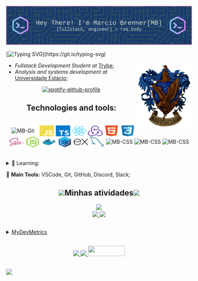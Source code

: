<!-- <img src ="github/mario_dev.gif">  -->

<img src ="github/github-header-image(10).png">
<!-- 
gerador de banner
https://leviarista.github.io/github-profile-header-generator/ 
-->
<div>
  
  
  [![Typing SVG](https://readme-typing-svg.herokuapp.com?duration=4000&color=C229D2&lines=it's+gonna+be+LEGEN...wait4it...;...DARY!)](https://git.io/typing-svg)
  
<!-- texto em azul   -->
<!--   [![Typing SVG](https://readme-typing-svg.herokuapp.com?lines=it's+gonna+be+LEGEN...wait4it;...DARY!)](https://git.io/typing-svg) -->
  
<!--   ![Typing SVG](https://readme-typing-svg.herokuapp.com?font=Press+Start+2P&color=%235B83F7&width=800&lines=Hi+there%2C+I'm+Marcio+Brenner+AKA+%5BMB%5D) -->
<!--   editor usado para fazer o  typing 
https://readme-typing-svg.herokuapp.com/demo/
-->

</div>  

<img src ="github/raven35.png" width = "150px" align = "right">


- *Fullstack Development Student at* [Trybe](https://www.betrybe.com);
- *Analysis and systems development at* [Universidade Estácio](https://estacio.br/cursos/graduacao/analise-e-desenvolvimento-de-sistemas);


<div align="center">

  [![spotify-github-profile](https://spotify-github-profile.vercel.app/api/view?uid=mzw7qqi1vp24n4q1502af8xzg&cover_image=true&theme=novatorem&bar_color=53b14f&bar_color_cover=true)](https://spotify-github-profile.vercel.app/api/view?uid=mzw7qqi1vp24n4q1502af8xzg&redirect=true)

  </div>


##


<div align="center">
  
## Technologies and tools:
  
  <div align="center"style="display: inline_block"><br>
  <img align="center" alt="MB-Git" width="35" height="35" hspace="10"src="https://cdn.jsdelivr.net/gh/devicons/devicon/icons/git/git-original.svg" />
  <img align="center" alt="MB-Js" height="30" width="40" src="https://raw.githubusercontent.com/devicons/devicon/master/icons/javascript/javascript-plain.svg">
  <img align="center" alt="MB-Ts" height="30" width="40" src="https://raw.githubusercontent.com/devicons/devicon/master/icons/typescript/typescript-plain.svg">
  <img align="center" alt="MB-React" height="30" width="40" src="https://raw.githubusercontent.com/devicons/devicon/master/icons/react/react-original.svg">
  <img align="center" alt="MB-CSS" height="30" width="40" src="https://raw.githubusercontent.com/devicons/devicon/master/icons/redux/redux-original.svg">
  <img align="center" alt="MB-HTML" height="30" width="40" src="https://raw.githubusercontent.com/devicons/devicon/master/icons/html5/html5-original.svg">
  <img align="center" alt="MB-CSS" height="30" width="40" src="https://raw.githubusercontent.com/devicons/devicon/master/icons/css3/css3-original.svg">
  <img align="center" alt="MB-CSS" height="30" width="40" src="https://raw.githubusercontent.com/devicons/devicon/master/icons/sass/sass-original.svg">
  <img align="center" alt="MB-CSS" height="30" width="40" src="https://raw.githubusercontent.com/devicons/devicon/master/icons/nodejs/nodejs-original.svg">
  <img align="center" alt="MB-CSS" height="30" width="40" src="https://raw.githubusercontent.com/devicons/devicon/master/icons/docker/docker-original.svg">
 <img align="center" alt="MB-CSS" height="30" width="40" src="https://raw.githubusercontent.com/devicons/devicon/master/icons/sequelize/sequelize-original.svg">
  <img align="center" alt="MB-CSS" height="30" width="40" src="https://raw.githubusercontent.com/devicons/devicon/master/icons/express/express-original.svg">
 <img align="center" alt="MB-CSS" height="30" width="40" src="https://raw.githubusercontent.com/devicons/devicon/master/icons/mysql/mysql-original.svg">
 <img align="center" alt="MB-CSS" width="40" height="30" src="https://cdn.jsdelivr.net/gh/devicons/devicon/icons/mongodb/mongodb-original-wordmark.svg" />
 <img align="center" alt="MB-CSS" width="35" height="35" src="https://cdn.jsdelivr.net/gh/devicons/devicon/icons/jest/jest-plain.svg" />
 <img align="center" alt="MB-CSS" width="35" height="35" src="https://cdn.jsdelivr.net/gh/devicons/devicon/icons/mocha/mocha-plain.svg" />
 
</div> 

</div>



<br>
<br>
<details>

<summary>🌱 Learning:</summary>

<div>
  
- [x] Git & GitHub;   
- [x] HTML5;
- [x] CSS3;
- [x] Javascript;
- [x] Type Script;
- [x] ReactJS;
- [X] Redux;
- [X] Docker;
- [X] Node.js;
- [X] Sequelize; 
- [X] Express;  
- [X] SQL;
- [X] MySql;  
- [X] SASS;
- [X] Styled Component;
- [x] OutSystems (enthusiastic 😆);
- [ ] MongoDB
- [ ] Python
- [ ] Algorithms and Data Structure
- [ ] Next.js
- [ ] React Native
- [ ] Flutter
  
</div>
  
</details>  

  
:school_satchel: **Main Tools:** VSCode, Git, GitHub, Discord, Slack;

##
<h2 align="center"><img src="https://media.giphy.com/media/U4q3ag4oAN37cEodFB/giphy.gif" width="50">Minhas atividades<img src="https://media.giphy.com/media/U4q3ag4oAN37cEodFB/giphy.gif" width="50"></h2>

<div align="center">
 <a href="https://wakatime.com/@mbrennerr">
  <img src="https://github-readme-stats.vercel.app/api/wakatime?username=mbrennerr&theme=tokyonight"/>
 </a>
</div>

<div align="center">
  <a href="https://github.com/mbrennerr">
  <img height="150em" src="https://github-readme-stats.vercel.app/api?username=mbrennerr&show_icons=true&theme=tokyonight&include_all_commits=true&count_private=true"/>
  <img height="150em" src="https://github-readme-stats.vercel.app/api/top-langs/?username=mbrennerr&layout=compact&langs_count=7&theme=tokyonight"/>
</div>

  ##
<details> 
 
  <summary>MyDevMetrics</summary>
 
  
     <!--START_SECTION:waka-->
![Code Time](http://img.shields.io/badge/Code%20Time-251%20hrs%2051%20mins-blue)

![Profile Views](http://img.shields.io/badge/Profile%20Views-0-blue)

![Lines of code](https://img.shields.io/badge/From%20Hello%20World%20I%27ve%20Written-12%20Million%20lines%20of%20code-blue)

**🐱 My GitHub Data** 

> 🏆 241 Contributions in the Year 2022
 > 
> 📦 291.5 kB Used in GitHub's Storage 
 > 
> 🚫 Not Opted to Hire
 > 
> 📜 35 Public Repositories 
 > 
> 🔑 0 Private Repositories  
 > 
**I'm a Night 🦉** 

```text
🌞 Morning    39 commits     ██░░░░░░░░░░░░░░░░░░░░░░░   9.97% 
🌆 Daytime    136 commits    ████████░░░░░░░░░░░░░░░░░   34.78% 
🌃 Evening    189 commits    ████████████░░░░░░░░░░░░░   48.34% 
🌙 Night      27 commits     █░░░░░░░░░░░░░░░░░░░░░░░░   6.91%

```
📅 **I'm Most Productive on Friday** 

```text
Monday       42 commits     ██░░░░░░░░░░░░░░░░░░░░░░░   10.74% 
Tuesday      73 commits     ████░░░░░░░░░░░░░░░░░░░░░   18.67% 
Wednesday    64 commits     ████░░░░░░░░░░░░░░░░░░░░░   16.37% 
Thursday     41 commits     ██░░░░░░░░░░░░░░░░░░░░░░░   10.49% 
Friday       80 commits     █████░░░░░░░░░░░░░░░░░░░░   20.46% 
Saturday     28 commits     █░░░░░░░░░░░░░░░░░░░░░░░░   7.16% 
Sunday       63 commits     ████░░░░░░░░░░░░░░░░░░░░░   16.11%

```


📊 **This Week I Spent My Time On** 

```text
⌚︎ Time Zone: America/Manaus

💬 Programming Languages: 
JavaScript               5 hrs 57 mins       ██████████████████░░░░░░░   72.87% 
Other                    51 mins             ██░░░░░░░░░░░░░░░░░░░░░░░   10.45% 
Markdown                 31 mins             █░░░░░░░░░░░░░░░░░░░░░░░░   6.48% 
JSON                     19 mins             █░░░░░░░░░░░░░░░░░░░░░░░░   4.03% 
Git                      10 mins             ░░░░░░░░░░░░░░░░░░░░░░░░░   2.13%

🔥 Editors: 
VS Code                  8 hrs 10 mins       █████████████████████████   100.0%

🐱‍💻 Projects: 
sd-015-b-mongodb-commerce6 hrs 40 mins       ████████████████████░░░░░   81.55% 
sd-015-b-trybe-futebol-cl1 hr 11 mins        ███░░░░░░░░░░░░░░░░░░░░░░   14.66% 
sd-015-b-project-delivery15 mins             ░░░░░░░░░░░░░░░░░░░░░░░░░   3.12% 
sd-014-c-project-blogs-ap2 mins              ░░░░░░░░░░░░░░░░░░░░░░░░░   0.6% 
sd-015-b-project-car-shop0 secs              ░░░░░░░░░░░░░░░░░░░░░░░░░   0.08%

💻 Operating System: 
Linux                    8 hrs 10 mins       █████████████████████████   100.0%

```

**I Mostly Code in JavaScript** 

```text
JavaScript               18 repos            ██████████████████░░░░░░░   75.0% 
TypeScript               4 repos             ████░░░░░░░░░░░░░░░░░░░░░   16.67% 
HTML                     2 repos             ██░░░░░░░░░░░░░░░░░░░░░░░   8.33%

```


**Timeline**

![Chart not found](https://raw.githubusercontent.com/mbrennerr/mbrennerr/main/charts/bar_graph.png) 


 Last Updated on 01/06/2022 18:53:04 UTC
<!--END_SECTION:waka-->
</details>  




  
  ##
 <div align="center">
   <a href = "mailto:marciobrennerbusiness@gmail.com">
     <img src="https://img.shields.io/badge/-Gmail-%23333?style=for-the-badge&logo=gmail&logoColor=white" target="_blank">
   </a>
   <a href="https://www.linkedin.com/in/mbrennerr" target="_blank">
      <img src="https://img.shields.io/badge/-LinkedIn-%230077B5?style=for-the-badge&logo=linkedin&logoColor=white" target="_blank">
   </a> 
   <a href="https://mbrennerr.vercel.app/">
    <img src="https://img.shields.io/static/v1?&label=Portfolio&message=site&color=green&style=for-the-badge" height=28 width=100/>
   </a>
 </div>
    
  ##
   <img src="https://www.codewars.com/users/mbrennerr/badges/micro" align = "center" />
    
   

   
  


<!--
**mbrennerr/mbrennerr** is a ✨ _special_ ✨ repository because its `README.md` (this file) appears on your GitHub profile.

Here are some ideas to get you started:

- 🔭 I’m currently working on ...
- 🌱 I’m currently learning ...
- 👯 I’m looking to collaborate on ...
- 🤔 I’m looking for help with ...
- 💬 Ask me about ...
- 📫 How to reach me: ...
- 😄 Pronouns: ...
- ⚡ Fun fact: ...
-->
